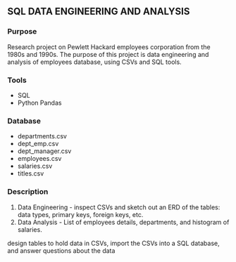 ## SQL DATA ENGINEERING AND ANALYSIS

### Purpose
Research project on Pewlett Hackard employees corporation from the 1980s and 1990s. The purpose of this project is 
data engineering and analysis of employees database, using CSVs and SQL tools.


### Tools
- SQL
- Python Pandas

### Database
- departments.csv
- dept_emp.csv
- dept_manager.csv
- employees.csv
- salaries.csv
- titles.csv


### Description
1. Data Engineering - inspect CSVs and sketch out an ERD of the tables: data types, primary keys, foreign keys, etc. 
2. Data Analysis - List of employees details, departments,  and histogram of salaries.




design tables to hold data in CSVs, import the CSVs into a SQL database, and answer questions about the data



